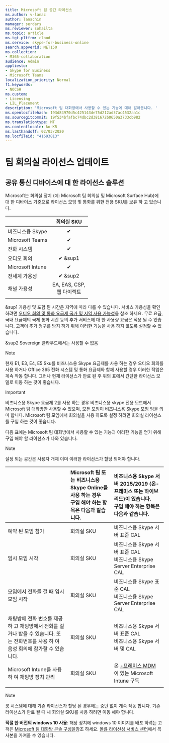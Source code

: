 ```yaml
---
title: Microsoft 팀 공간 라이선스
ms.author: v-lanac
author: lanachin
manager: serdars
ms.reviewer: sohailta
ms.topic: article
ms.tgt.pltfrm: cloud
ms.service: skype-for-business-online
search.appverid: MET150
ms.collection:
- M365-collaboration
audience: Admin
appliesto:
- Skype for Business
- Microsoft Teams
localization_priority: Normal
f1.keywords:
- NOCSH
ms.custom:
- Licensing
- LIL_Placement
description: 'Microsoft 팀 대화방에서 사용할 수 있는 기능에 대해 알아봅니다. '
ms.openlocfilehash: 193d84970d5c425143de75d212ad57ac4532aa1c
ms.sourcegitcommit: 19f534bfafbc74dbc2d381672b0650a3733cb982
ms.translationtype: MT
ms.contentlocale: ko-KR
ms.lasthandoff: 02/03/2020
ms.locfileid: "41693813"
---
```

# <a name="teams-meeting-room-licensing-update"></a>팀 회의실 라이선스 업데이트

## <a name="licensing-solutions-for-shared-communication-devices"></a>공유 통신 디바이스에 대 한 라이선스 솔루션

Microsoft는 회의실 장치 (예: Microsoft 팀 회의실 및 Microsoft Surface Hub)에 대 한 디바이스 기준으로 라이선스 모임 및 통화를 위한 전용 SKU를 보유 하 고 있습니다.

||회의실 SKU |  
|:--- |:---: |
|비즈니스용 Skype |&#x2714;|
|Microsoft Teams|  &#x2714;|
|전화 시스템|  &#x2714;|
|오디오 회의|&#x2714; &sup1|
|Microsoft Intune|&#x2714;|  
|전세계 가용성 | &#x2714; &sup2|
|채널 가용성 | EA, EAS, CSP, <br/>웹 다이렉트 |
| | | |

&sup1 가용성 및 포함 된 시간은 지역에 따라 다를 수 있습니다. 서비스 가용성을 확인 하려면 [오디오 회의 및 통화 요금제 국가 및 지역 사용 가능성](https://docs.microsoft.com/microsoftteams/country-and-region-availability-for-audio-conferencing-and-calling-plans)을 참조 하세요. 무료 요금, 국내 요금제의 국제 통화 시간 등의 추가 서비스에 대 한 사용량 요금은 적용 될 수 있습니다. 고객이 추가 청구를 방지 하기 위해 이러한 기능을 사용 하지 않도록 설정할 수 있습니다.  

&sup2 Sovereign 클라우드에서는 사용할 수 없음  


> [!NOTE]
> 현재 E1, E3, E4, E5 Sku를 비즈니스용 Skype 요금제를 사용 하는 경우 오디오 회의를 사용 하거나 Office 365 전화 시스템 및 통화 요금제와 함께 사용할 경우 이러한 작업은 계속 작동 합니다. 그러나 현재 라이선스가 만료 된 후 위의 표에서 간단한 라이선스 모델로 이동 하는 것이 좋습니다.

> [!IMPORTANT]
> 비즈니스용 Skype 요금제 2를 사용 하는 경우 비즈니스용 skype 전용 모드에서 Microsoft 팀 대화방만 사용할 수 있으며, 모든 모임이 비즈니스용 Skype 모임 임을 의미 합니다. Microsoft 팀 모임에서 회의실을 사용 하도록 설정 하려면 회의실 라이선스를 구입 하는 것이 좋습니다. 

다음 표에는 Microsoft 팀 대화방에서 사용할 수 있는 기능과 이러한 기능을 얻기 위해 구입 해야 할 라이선스가 나와 있습니다.
  
> [!NOTE]
> 설정 되는 공간은 사용자 개체 이며 이러한 라이선스가 할당 되어야 합니다.

|  | Microsoft 팀 또는 비즈니스용 Skype Online을 사용 하는 경우 <br/> 구입 해야 하는 항목은 다음과 같습니다.   |비즈니스용 Skype 서버 2015/2019 (온-프레미스 또는 하이브리드)이 있습니다. <br/> 구입 해야 하는 항목은 다음과 같습니다.|
|:-----|:-----|:-----|
|예약 된 모임 참가  | 회의실 SKU  |비즈니스용 Skype 서버 표준 CAL  |
|임시 모임 시작 | 회의실 SKU  |비즈니스용 Skype 서버 표준 CAL  <br/> 비즈니스용 Skype Server Enterprise CAL|
|모임에서 전화를 걸 때 임시 모임 시작 |  회의실 SKU |비즈니스용 Skype 표준 CAL  <br/> 비즈니스용 Skype Server Enterprise CAL|
|채팅방에 전화 번호를 제공 하 고 채팅방에서 전화를 걸거나 받을 수 있습니다. 또는 전화번호를 사용 하 여 음성 회의에 참가할 수 있습니다.  | 회의실 SKU  |비즈니스용 Skype 서버 표준 CAL  <br/> 비즈니스용 Skype 서버 및 CAL  |
|Microsoft Intune을 사용 하 여 채팅방 장치 관리 |회의실 SKU  |온 [-프레미스 MDM](https://docs.microsoft.com/configmgr/mdm/plan-design/plan-on-premises-mdm) 이 있는 Microsoft Intune 구독 |
| |||

> [!NOTE]
> 룸 시스템에 대해 기존 라이선스가 할당 된 경우에는 중단 없이 계속 작동 합니다. 기존 라이선스가 만료 될 때 새 회의실 SKU를 사용 하려면 이동 해야 합니다.  

 **적절 한 버전의 windows 10 사용**: 해당 장치에 windows 10 이미지를 배포 하려는 고객은 [Microsoft 팀 대화방 콘솔 구성을](https://docs.microsoft.com/microsoftteams/room-systems/console)참조 하세요. [볼륨 라이선싱 서비스 센터](https://www.microsoft.com/Licensing/servicecenter/)에서 복사본을 가져올 수 있습니다.
